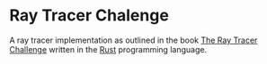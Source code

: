 
# Ray Tracer Chalenge

A ray tracer implementation as outlined in the book [The Ray Tracer Challenge](https://pragprog.com/titles/jbtracer/the-ray-tracer-challenge/)
written in the [Rust](https://www.rust-lang.org) programming language.
